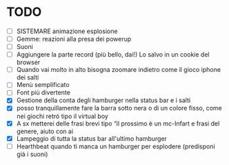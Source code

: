 # TODO
- [ ] SISTEMARE animazione esplosione
- [ ] Gemme: reazioni alla presa dei powerup
- [ ] Suoni
- [ ] Aggiungere la parte record (più bello, dai!) Lo salvo in un cookie del browser
- [ ] Quando vai molto in alto bisogna zoomare indietro come il gioco iphone dei salti
- [ ] Menù semplificato
- [ ] Font più divertente
- [x] Gestione della conta degli hamburger nella status bar e i salti
- [x] posso tranquillamente fare la barra sotto nera o di un colore fisso, come nei giochi retró tipo il virtual boy 
- [x] A sx metterei delle frasi brevi tipo “il prossimo è un mc-Infart e frasi del genere, aiuto con ai
- [x] Lampeggio di tutta la status bar all'ultimo hamburger
- [ ] Hearthbeat quando ti manca un hamburger per esplodere (predisponi già i suoni)